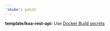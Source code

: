 ```yaml
---
'skuba': patch
---
```


**template/koa-rest-api:** Use [Docker Build secrets](https://docs.docker.com/develop/develop-images/build_enhancements/#new-docker-build-secret-information)
